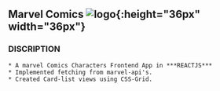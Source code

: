 ## Marvel Comics ![logo](https://i.pinimg.com/564x/e4/2b/72/e42b72121ac11b1997e99977b21daf2a.jpg){:height="36px" width="36px"}

### DISCRIPTION
    * A marvel Comics Characters Frontend App in ***REACTJS***
    * Implemented fetching from marvel-api's.
    * Created Card-list views using CSS-Grid.

